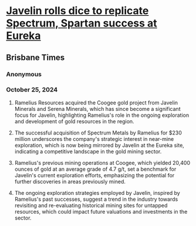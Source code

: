 # [Javelin rolls dice to replicate Spectrum, Spartan success at Eureka](https://advance.lexis.com/api/document?collection=news&id=urn:contentItem:6D8B-H8H1-DY19-C0FW-00000-00&context=1519360)
## Brisbane Times
### Anonymous
### October 25, 2024
1. Ramelius Resources acquired the Coogee gold project from Javelin Minerals and Serena Minerals, which has since become a significant focus for Javelin, highlighting Ramelius's role in the ongoing exploration and development of gold resources in the region.

2. The successful acquisition of Spectrum Metals by Ramelius for $230 million underscores the company's strategic interest in near-mine exploration, which is now being mirrored by Javelin at the Eureka site, indicating a competitive landscape in the gold mining sector.

3. Ramelius's previous mining operations at Coogee, which yielded 20,400 ounces of gold at an average grade of 4.7 g/t, set a benchmark for Javelin's current exploration efforts, emphasizing the potential for further discoveries in areas previously mined.

4. The ongoing exploration strategies employed by Javelin, inspired by Ramelius's past successes, suggest a trend in the industry towards revisiting and re-evaluating historical mining sites for untapped resources, which could impact future valuations and investments in the sector.